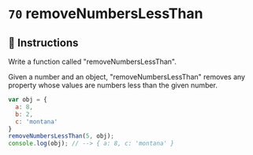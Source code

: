 # `70` removeNumbersLessThan

## 📝 Instructions

Write a function called "removeNumbersLessThan".

Given a number and an object, "removeNumbersLessThan" removes any property whose values are numbers less than the given number.


```Javascript
var obj = {
  a: 8,
  b: 2,
  c: 'montana'
}
removeNumbersLessThan(5, obj);
console.log(obj); // --> { a: 8, c: 'montana' }
```